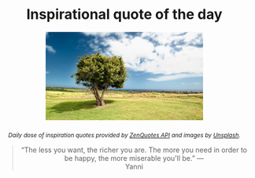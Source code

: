 
<div align="center">

# Inspirational quote of the day

<img src="./data/photo.jpeg" alt="Beautiful nature photo" width="320" height="180">

<sub><i>Daily dose of inspiration quotes provided by [ZenQuotes API](https://zenquotes.io/) and images by [Unsplash](https://unsplash.com/).</i></sub>


<blockquote>&ldquo;The less you want, the richer you are. The more you need in order to be happy, the more miserable you'll be.&rdquo; &mdash; <footer>Yanni</footer></blockquote>

</div>

